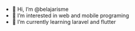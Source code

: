 - 👋 Hi, I’m @belajarisme
- 👀 I’m interested in web and mobile programing
- 🌱 I’m currently learning laravel and flutter

<!---
- 💞️ I’m looking to collaborate on ...
- 📫 How to reach me ...

belajarisme/belajarisme is a ✨ special ✨ repository because its `README.md` (this file) appears on your GitHub profile.
You can click the Preview link to take a look at your changes.
--->
